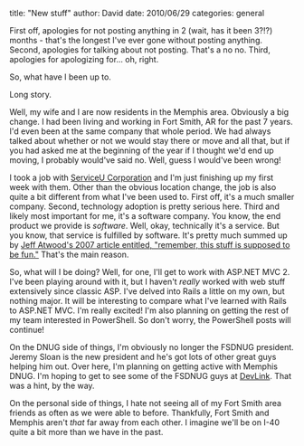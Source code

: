 
title: "New stuff"
author: David
date: 2010/06/29
categories: general

First off, apologies for not posting anything in 2 (wait, has it been 3?!?) months - that's the longest I've ever gone without posting anything. Second, apologies for talking about not posting. That's a no no. Third, apologies for apologizing for... oh, right. 

So, what have I been up to. 

Long story. 

Well, my wife and I are now residents in the Memphis area. Obviously a big change. I had been living and working in Fort Smith, AR for the past 7 years. I'd even been at the same company that whole period. We had always talked about whether or not we would stay there or move and all that, but if you had asked me at the beginning of the year if I thought we'd end up moving, I probably would've said no. Well, guess I would've been wrong!

I took a job with [ServiceU Corporation](http://www.serviceu.com/) and I'm just finishing up my first week with them. Other than the obvious location change, the job is also quite a bit different from what I've been used to. First off, it's a much smaller company. Second, technology adoption is pretty serious here. Third and likely most important for me, it's a software company. You know, the end product we provide is *software*. Well, okay, technically it's a service. But you know, that service is fulfilled by software. It's pretty much summed up by [Jeff Atwood's 2007 article entitled, "remember, this stuff is supposed to be fun."](http://www.codinghorror.com/blog/2007/10/remember-this-stuff-is-supposed-to-be-fun.html) That's the main reason.

So, what will I be doing? Well, for one, I'll get to work with ASP.NET MVC 2. I've been playing around with it, but I haven't *really* worked with web stuff extensively since classic ASP. I've delved into Rails a little on my own, but nothing major. It will be interesting to compare what I've learned with Rails to ASP.NET MVC. I'm really excited! I'm also planning on getting the rest of my team interested in PowerShell. So don't worry, the PowerShell posts will continue! 

On the DNUG side of things, I'm obviously no longer the FSDNUG president. Jeremy Sloan is the new president and he's got lots of other great guys helping him out. Over here, I'm planning on getting active with Memphis DNUG. I'm hoping to get to see some of the FSDNUG guys at [DevLink](http://devlink.net). That was a hint, by the way. 

On the personal side of things, I hate not seeing all of my Fort Smith area friends as often as we were able to before. Thankfully, Fort Smith and Memphis aren't *that* far away from each other. I imagine we'll be on I-40 quite a bit more than we have in the past.

